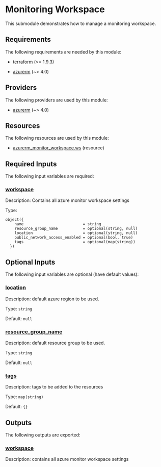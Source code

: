 # Monitoring Workspace

This submodule demonstrates how to manage a monitoring workspace.

<!-- BEGIN_TF_DOCS -->
## Requirements

The following requirements are needed by this module:

- <a name="requirement_terraform"></a> [terraform](#requirement\_terraform) (>= 1.9.3)

- <a name="requirement_azurerm"></a> [azurerm](#requirement\_azurerm) (~> 4.0)

## Providers

The following providers are used by this module:

- <a name="provider_azurerm"></a> [azurerm](#provider\_azurerm) (~> 4.0)

## Resources

The following resources are used by this module:

- [azurerm_monitor_workspace.ws](https://registry.terraform.io/providers/hashicorp/azurerm/latest/docs/resources/monitor_workspace) (resource)

## Required Inputs

The following input variables are required:

### <a name="input_workspace"></a> [workspace](#input\_workspace)

Description: Contains all azure monitor workspace settings

Type:

```hcl
object({
    name                          = string
    resource_group_name           = optional(string, null)
    location                      = optional(string, null)
    public_network_access_enabled = optional(bool, true)
    tags                          = optional(map(string))
  })
```

## Optional Inputs

The following input variables are optional (have default values):

### <a name="input_location"></a> [location](#input\_location)

Description: default azure region to be used.

Type: `string`

Default: `null`

### <a name="input_resource_group_name"></a> [resource\_group\_name](#input\_resource\_group\_name)

Description: default resource group to be used.

Type: `string`

Default: `null`

### <a name="input_tags"></a> [tags](#input\_tags)

Description: tags to be added to the resources

Type: `map(string)`

Default: `{}`

## Outputs

The following outputs are exported:

### <a name="output_workspace"></a> [workspace](#output\_workspace)

Description: contains all azure monitor workspace settings
<!-- END_TF_DOCS -->
